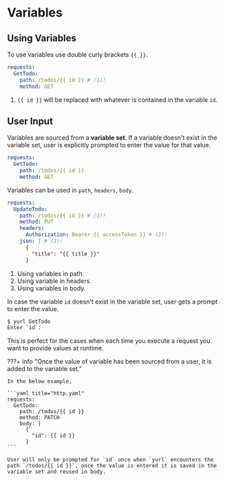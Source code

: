 # Variables

## Using Variables

To use variables use double curly brackets `{{ }}`.

```yaml title="http.yaml"
requests:
  GetTodo:
    path: /todos/{{ id }} # (1)!
    method: GET
```

1. `{{ id }}` will be replaced with whatever is contained in the variable `id`.

## User Input

Variables are sourced from a **variable set**. If a variable doesn't exist in the variable set, user is explicitly prompted to enter the value for that value.

```yaml title="http.yaml"
requests:
  GetTodo:
    path: /todos/{{ id }}
    method: GET
```

Variables can be used in `path`, `headers`, `body`.

```yaml title="http.yaml"
requests:
  UpdateTodo:
    path: /todos/{{ id }} # (1)!
    method: PUT
    headers:
      Authorization: Bearer {{ accessToken }} # (2)!
    json: | # (3)!
      {
        "title": "{{ title }}" 
      }
```

1. Using variables in path.
2. Using variable in headers.
3. Using variables in body.

In case the variable `id` doesn't exist in the variable set, user gets a prompt to enter the value.

```bash
$ yurl GetTodo
Enter `id`:
```

This is perfect for the cases when each time you execute a request you want to provide values at runtime.

???+ info "Once the value of variable has been sourced from a user, it is added to the variable set."

    In the below example,

    ```yaml title="http.yaml"
    requests:
      GetTodo:
        path: /todos/{{ id }}
        method: PATCH
        body: |
          {
            "id": {{ id }}
          }
    ```

    User will only be prompted for `id` once when `yurl` encounters the path `/todos/{{ id }}`, once the value is entered it is saved in the variable set and reused in body.
